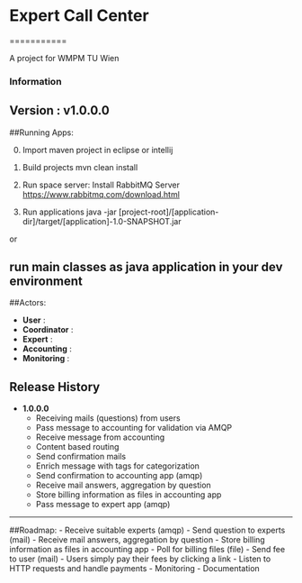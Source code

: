 
# Expert Call Center
===========

A project for WMPM TU Wien

### Information

## Version : v1.0.0.0


##Running Apps:

0. Import maven project in eclipse or intellij

1. Build projects
mvn clean install

2. Run space server:
Install RabbitMQ Server https://www.rabbitmq.com/download.html

3. Run applications
java -jar [project-root]/[application-dir]/target/[application]-1.0-SNAPSHOT.jar

or

run main classes as java application in your dev environment
 ---


##Actors:

+ **User** : 
+ **Coordinator** : 
+ **Expert** : 
+ **Accounting** : 
+ **Monitoring** : 

## Release History

+ **1.0.0.0** 
	- Receiving mails (questions) from users
	- Pass message to accounting for validation via AMQP
	- Receive message from accounting
	- Content based routing
	- Send confirmation mails
	- Enrich message with tags for categorization
	- Send confirmation to accounting app (amqp)
	- Receive mail answers, aggregation by question
	- Store billing information as files in accounting app
	- Pass message to expert app (amqp)

--------

##Roadmap:
	- Receive suitable experts (amqp)
	- Send question to experts (mail)
	- Receive mail answers, aggregation by question
	- Store billing information as files in accounting app
	- Poll for billing files (file)
	- Send fee to user (mail)
	- Users simply pay their fees by clicking a link
	- Listen to HTTP requests and handle payments
	- Monitoring
	- Documentation

